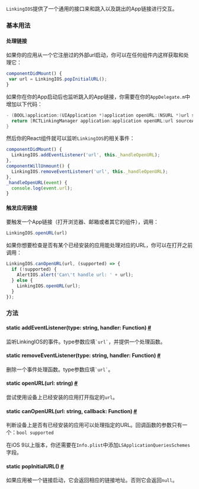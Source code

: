 `LinkingIOS`提供了一个通用的接口来和跳入以及跳出的App链接进行交互。

### 基本用法

#### 处理链接

如果你的应用从一个它注册过的外部url启动，你可以在任何组件内这样获取和处理它：

```javascript
componentDidMount() {
 var url = LinkingIOS.popInitialURL();
}
```

如果你在你的App启动后也监听跳入的App链接，你需要在你的`AppDelegate.m`中增加以下代码：

```objective-c
- (BOOL)application:(UIApplication *)application openURL:(NSURL *)url sourceApplication:(NSString *)sourceApplication annotation:(id)annotation {
  return [RCTLinkingManager application:application openURL:url sourceApplication:sourceApplication annotation:annotation];
}
```

然后你的React组件就可以监听`LinkingIOS`的相关事件：

```javascript
componentDidMount() {
  LinkingIOS.addEventListener('url', this._handleOpenURL);
},
componentWillUnmount() {
  LinkingIOS.removeEventListener('url', this._handleOpenURL);
},
_handleOpenURL(event) {
  console.log(event.url);
}
```

#### 触发应用链接

要触发一个App链接（打开浏览器、邮箱或者其它的组件），调用：

```javascript
LinkingIOS.openURL(url)
```

如果你想要检查是否有某个已经安装的应用能处理对应的URL，你可以在打开之前调用：

```javascript
LinkingIOS.canOpenURL(url, (supported) => {
  if (!supported) {
    AlertIOS.alert('Can\'t handle url: ' + url);
  } else {
    LinkingIOS.openURL(url);
  }
});
```

### 方法

<div class="props">
    <div class="prop">
        <h4 class="propTitle"><a class="anchor" name="addeventlistener"></a><span class="propType">static </span>addEventListener<span class="propType">(type: string, handler: Function)</span> <a class="hash-link" href="#addeventlistener">#</a></h4>
        <div>
            <p>监听LinkingIOS的事件。type参数应填<code>`url`</code>，并提供一个处理函数。</p>
        </div>
    </div>
    <div class="prop">
        <h4 class="propTitle"><a class="anchor" name="removeeventlistener"></a><span class="propType">static </span>removeEventListener<span class="propType">(type: string, handler: Function)</span> <a class="hash-link" href="#removeeventlistener">#</a></h4>
        <div>
            <p>删除一个事件处理函数。type参数应填<code>`url`</code>。</p>
        </div>
    </div>
    <div class="prop">
        <h4 class="propTitle"><a class="anchor" name="openurl"></a><span class="propType">static </span>openURL<span class="propType">(url: string)</span> <a class="hash-link" href="#openurl">#</a></h4>
        <div>
            <p>尝试使用设备上已经安装的应用打开指定的<code>url</code>。</p>
        </div>
    </div>
    <div class="prop">
        <h4 class="propTitle"><a class="anchor" name="canopenurl"></a><span class="propType">static </span>canOpenURL<span class="propType">(url: string, callback: Function)</span> <a class="hash-link" href="#canopenurl">#</a></h4>
        <div>
            <p>判断设备上是否有已经安装的应用可以处理指定的URL。回调函数的参数只有一个：<code>bool supported</code></p>
            <p>在iOS 9以上版本，你还需要在<code>Info.plist</code>中添加<code>LSApplicationQueriesSchemes</code>字段。</p>
        </div>
    </div>
    <div class="prop">
        <h4 class="propTitle"><a class="anchor" name="popinitialurl"></a><span class="propType">static </span>popInitialURL<span class="propType">()</span> <a class="hash-link" href="#popinitialurl">#</a></h4>
        <div>
            <p>如果应用被一个链接启动，它会返回相应的链接地址。否则它会返回<code>null</code>。</p>
        </div>
    </div>
</div>